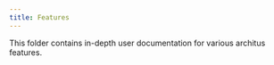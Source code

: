 ```yaml
---
title: Features
---
```


This folder contains in-depth user documentation for various architus features. 

<!-- <div style={{ marginTop: "-1rem" }} /> -->

<Overview />
